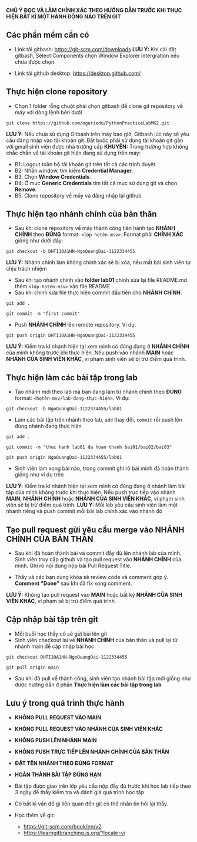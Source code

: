 **CHÚ Ý ĐỌC VÀ LÀM CHÍNH XÁC THEO HƯỚNG DẪN TRƯỚC KHI THỰC HIỆN BẤT KÌ MỘT HÀNH ĐỘNG NÀO TRÊN GIT**

## Các phần mềm cần có
- Link tải gitbash: https://git-scm.com/downloads
  **LƯU Ý:** Khi cài đặt gitbash, Select Components chọn Window Explorer intergration nếu chưa được chọn

- Link tải github desktop: https://desktop.github.com/


## Thực hiện clone repository
- Chọn 1 folder rỗng chuột phải chọn gitbash để clone git repository về máy với dòng lệnh bên dưới

```
git clone https://github.com/oguriedu/PythonPracticeLabMK2.git
```

**LƯU Ý:** Nếu chưa sử dụng Gitbash trên máy bao giờ, Gitbash lúc này sẽ yêu cầu đăng nhập vào tài khoản git. Bắt buộc phải sử dụng tài khoản git gắn với gmail sinh viên được nhà trường cấp
**KHUYÊN:** Trong trường hợp không chắc chắn về tài khoản git hiện đang sử dụng trên máy:
- B1: Logout toàn bộ tài khoản git trên tất cả các trình duyệt.
- B2: Nhấn window, tìm kiếm **Credential Manager**.
- B3: Chọn **Window Credentials**.
- B4: Ở mục **Generic Credentials** tìm tất cả mục sử dụng git và chọn **Remove**.
- B5: Clone repository về máy và đăng nhập lại github


## Thực hiện tạo nhánh chính của bản thân

- Sau khi clone repository về máy thành công tiến hành tạo **NHÁNH CHÍNH** theo **ĐÚNG** format: `<lớp-họtên-msv>`. Format phải **CHÍNH XÁC** giống như dưới đây:

```
git checkout -b DHTI10A1HN-NgoQuangDai-1122334455
```
**LƯU Ý:** Nhánh chính làm không chính xác sẽ bị xóa, nếu mất bài sinh viên tự chịu trách nhiệm

- Sau khi tạo nhánh chính vào **folder lab01** chỉnh sửa lại file README.md thêm `<lớp-họtên-msv>` vào file README
- Sau khi chỉnh sửa file thực hiện commit đầu tiên cho **NHÁNH CHÍNH**:

```
git add .

git commit -m "first commit"

```

- Push **NHÁNH CHÍNH** lên remote repository. Ví dụ:

```
git push origin DHTI10A1HN-NgoQuangDai-1122334455
```
**LƯU Ý:** Kiểm tra kĩ nhánh hiện tại xem mình có đúng đang ở **NHÁNH CHÍNH** của mình không trước khi thực hiện. Nếu push vào nhánh **MAIN** hoặc **NHÁNH CỦA SINH VIÊN KHÁC**, vi phạm sinh viên sẽ bị trừ điểm quá trình.

## Thực hiện làm các bài tập trong lab
- Tạo nhánh mới theo lab mà bạn đang làm từ nhánh chính theo **ĐÚNG** format: `<họtên-msv/lab-đang-thực-hiện>`. Ví dụ:

```
git checkout -b NgoQuangDai-1122334455/lab01
```

- Làm các bài tập trên nhánh theo lab, `add` thay đổi, `commit` rồi push lên đúng nhánh đang thực hiện

```
git add .

git commit -m "thuc hanh lab01 da hoan thanh bai01/bai02/bai03"

git push origin NgoQuangDai-1122334455/lab01
```
- Sinh viên làm xong bài nào, trong commit ghi rõ bài mình đã hoàn thành giống như ví dụ trên

**LƯU Ý:** Kiểm tra kĩ nhánh hiện tại xem mình có đúng đang ở nhánh làm bài tập của mình không trước khi thực hiện. Nếu push trực tiếp vào nhánh **MAIN**, **NHÁNH CHÍNH** hoặc **NHÁNH CỦA SINH VIÊN KHÁC**, vi phạm sinh viên sẽ bị trừ điểm quá trình.
**LƯU Ý:** Mỗi lab yêu cầu sinh viên làm một nhánh riêng và push commit mỗi bài lab chính xác vào nhánh đó 

## Tạo pull request gửi yêu cầu merge vào NHÁNH CHÍNH CỦA BẢN THÂN
- Sau khi đã hoàn thành bài và commit đầy đủ lên nhánh lab của mình. Sinh viên truy cập github và tạo pull request vào **NHÁNH CHÍNH** của mình. Ghi rõ nội dung nộp bài Pull Request Title.

- Thầy và các bạn cùng khóa sẽ review code và comment góp ý. **Comment "Done"** sau khi đã fix xong comment.

**LƯU Ý:** Không tạo pull request vào **MAIN** hoặc bất kỳ **NHÁNH CỦA SINH VIÊN KHÁC**, vi phạm sẽ bị trừ điểm quá trình

## Cập nhập bài tập trên git
- Mỗi buổi học thầy cô sẽ gửi bài lên git
- Sinh viên checkout lại về **NHÁNH CHÍNH** của bản thân và pull lại từ nhánh main để cập nhập bài học

```
git checkout DHTI10A1HN-NgoQuangDai-1122334455

git pull origin main
```
- Sau khi đã pull về thành công, sinh viên tạo nhánh bài tập mới giống như được hướng dẫn ở phần **Thực hiện làm các bài tập trong lab**

## Lưu ý trong quá trình thực hành
- **KHÔNG PULL REQUEST VÀO MAIN**
- **KHÔNG PULL REQUEST VÀO NHÁNH CỦA SINH VIÊN KHÁC**
- **KHÔNG PUSH LÊN NHÁNH MAIN**
- **KHÔNG PUSH TRỰC TIẾP LÊN NHÁNH CHÍNH CỦA BẢN THÂN**
- **ĐẶT TÊN NHÁNH THEO ĐÚNG FORMAT**
- **HOÀN THÀNH BÀI TẬP ĐÚNG HẠN**
- Bài tập được giao trên lớp yêu cầu nộp đầy đủ trước khi học lab tiếp theo 3 ngày để thầy kiểm tra và đánh giá quá trình học tập.

- Có bất kì vấn đề gì liên quan đến git có thể nhắn tin hỏi lại thầy.

- Học thêm về git:
  - https://git-scm.com/book/en/v2
  - https://learngitbranching.js.org/?locale=vi
